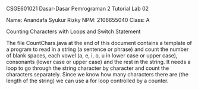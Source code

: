 CSGE601021 Dasar-Dasar Pemrograman 2
Tutorial Lab 02

Name: Anandafa Syukur Rizky
NPM: 2106655040
Class: A

Counting Characters with Loops and Switch Statement

The file CountChars.java at the end of this document contains a template of a program to read in a string
(a sentence or phrase) and count the number of blank spaces, each vowel (a, e, i, o, u in lower case or
upper case), consonants (lower case or upper case) and the rest in the string. It needs a loop to go
through the string character by character and count the characters separately. Since we know how many
characters there are (the length of the string) we can use a for loop controlled by a counter.
